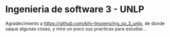 # Ingenieria de software 3 - UNLP #

Agradecimiento a https://github.com/kity-linuxero/ing_so_3_unlp, de donde saque algunas cosas, y mire un poco sus practicas para estudiar...